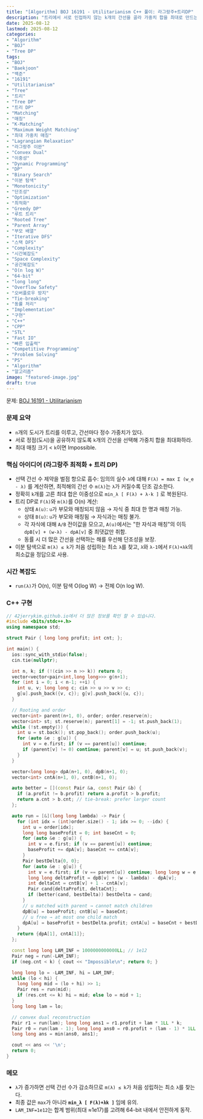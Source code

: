 ```yaml
---
title: "[Algorithm] BOJ 16191 - Utilitarianism C++ 풀이: 라그랑주+트리DP"
description: "트리에서 서로 인접하지 않는 k개의 간선을 골라 가중치 합을 최대로 만드는 문제. 라그랑주 최적화(λ)로 k-제약을 벌점으로 흡수하고, 노드별 상태 DP(A/B)로 F(λ)=max∑(w-λ)와 선택 간선 수를 O(n)에 계산, λ에 대한 단조성을 이용해 이분 탐색 후 F(λ)+λk의 최소값으로 정답을 복원한다."
date: 2025-08-12
lastmod: 2025-08-12
categories:
- "Algorithm"
- "BOJ"
- "Tree DP"
tags:
- "BOJ"
- "Baekjoon"
- "백준"
- "16191"
- "Utilitarianism"
- "Tree"
- "트리"
- "Tree DP"
- "트리 DP"
- "Matching"
- "매칭"
- "K-Matching"
- "Maximum Weight Matching"
- "최대 가중치 매칭"
- "Lagrangian Relaxation"
- "라그랑주 이완"
- "Convex Dual"
- "이중성"
- "Dynamic Programming"
- "DP"
- "Binary Search"
- "이분 탐색"
- "Monotonicity"
- "단조성"
- "Optimization"
- "최적화"
- "Greedy DP"
- "루트 트리"
- "Rooted Tree"
- "Parent Array"
- "부모 배열"
- "Iterative DFS"
- "스택 DFS"
- "Complexity"
- "시간복잡도"
- "Space Complexity"
- "공간복잡도"
- "O(n log W)"
- "64-bit"
- "long long"
- "Overflow Safety"
- "오버플로우 방지"
- "Tie-breaking"
- "동률 처리"
- "Implementation"
- "구현"
- "C++"
- "CPP"
- "STL"
- "Fast IO"
- "빠른 입출력"
- "Competitive Programming"
- "Problem Solving"
- "PS"
- "Algorithm"
- "알고리즘"
image: "featured-image.jpg"
draft: true
---
```


문제: [BOJ 16191 - Utilitarianism](https://www.acmicpc.net/problem/16191)

### 문제 요약
- `n`개의 도시가 트리를 이루고, 간선마다 정수 가중치가 있다.
- 서로 정점(도시)을 공유하지 않도록 `k`개의 간선을 선택해 가중치 합을 최대화하라.
- 최대 매칭 크기 < `k`이면 Impossible.

### 핵심 아이디어 (라그랑주 최적화 + 트리 DP)
- 선택 간선 수 제약을 벌점 항으로 흡수: 임의의 실수 `λ`에 대해 `F(λ) = max Σ (w_e - λ)` 를 계산하면, 최적해의 간선 수 `m(λ)`는 `λ`가 커질수록 단조 감소한다.
- 정확히 `k`개를 고른 최대 합은 이중성으로 `min_λ [ F(λ) + λ·k ]` 로 복원된다.
- 트리 DP로 `F(λ)`와 `m(λ)`를 O(n) 계산:
  - 상태 `A(u)`: `u`가 부모와 매칭되지 않음 → 자식 중 최대 한 명과 매칭 가능.
  - 상태 `B(u)`: `u`가 부모와 매칭됨 → 자식과는 매칭 불가.
  - 각 자식에 대해 `A/B` 전이값을 모으고, `A(u)`에서는 "한 자식과 매칭"의 이득 `dpB[v] + (w-λ) - dpA[v]` 중 최댓값만 취함.
  - 동률 시 더 많은 간선을 선택하는 해를 우선해 단조성을 보장.
- 이분 탐색으로 `m(λ) ≤ k`가 처음 성립하는 최소 `λ`를 찾고, `λ`와 `λ-1`에서 `F(λ)+λk`의 최소값을 정답으로 사용.

### 시간 복잡도
- `run(λ)`가 O(n), 이분 탐색 O(log W) → 전체 O(n log W).

### C++ 구현

```cpp
// 42jerrykim.github.io에서 더 많은 정보를 확인 할 수 있습니다.
#include <bits/stdc++.h>
using namespace std;

struct Pair { long long profit; int cnt; };

int main() {
  ios::sync_with_stdio(false);
  cin.tie(nullptr);

  int n, k; if (!(cin >> n >> k)) return 0;
  vector<vector<pair<int,long long>>> g(n+1);
  for (int i = 0; i < n-1; ++i) {
    int u, v; long long c; cin >> u >> v >> c;
    g[u].push_back({v, c}); g[v].push_back({u, c});
  }

  // Rooting and order
  vector<int> parent(n+1, 0), order; order.reserve(n);
  vector<int> st; st.reserve(n); parent[1] = -1; st.push_back(1);
  while (!st.empty()) {
    int u = st.back(); st.pop_back(); order.push_back(u);
    for (auto &e : g[u]) {
      int v = e.first; if (v == parent[u]) continue;
      if (parent[v] != 0) continue; parent[v] = u; st.push_back(v);
    }
  }

  vector<long long> dpA(n+1, 0), dpB(n+1, 0);
  vector<int> cntA(n+1, 0), cntB(n+1, 0);

  auto better = [](const Pair &a, const Pair &b) {
    if (a.profit != b.profit) return a.profit > b.profit;
    return a.cnt > b.cnt; // tie-break: prefer larger count
  };

  auto run = [&](long long lambda) -> Pair {
    for (int idx = (int)order.size() - 1; idx >= 0; --idx) {
      int u = order[idx];
      long long baseProfit = 0; int baseCnt = 0;
      for (auto &e : g[u]) {
        int v = e.first; if (v == parent[u]) continue;
        baseProfit += dpA[v]; baseCnt += cntA[v];
      }
      Pair bestDelta{0, 0};
      for (auto &e : g[u]) {
        int v = e.first; if (v == parent[u]) continue; long long w = e.second;
        long long deltaProfit = dpB[v] + (w - lambda) - dpA[v];
        int deltaCnt = cntB[v] + 1 - cntA[v];
        Pair cand{deltaProfit, deltaCnt};
        if (better(cand, bestDelta)) bestDelta = cand;
      }
      // u matched with parent → cannot match children
      dpB[u] = baseProfit; cntB[u] = baseCnt;
      // u free → at most one child match
      dpA[u] = baseProfit + bestDelta.profit; cntA[u] = baseCnt + bestDelta.cnt;
    }
    return {dpA[1], cntA[1]};
  };

  const long long LAM_INF = 1000000000000LL; // 1e12
  Pair neg = run(-LAM_INF);
  if (neg.cnt < k) { cout << "Impossible\n"; return 0; }

  long long lo = -LAM_INF, hi = LAM_INF;
  while (lo < hi) {
    long long mid = (lo + hi) >> 1;
    Pair res = run(mid);
    if (res.cnt <= k) hi = mid; else lo = mid + 1;
  }
  long long lam = lo;

  // convex dual reconstruction
  Pair r1 = run(lam); long long ans1 = r1.profit + lam * 1LL * k;
  Pair r0 = run(lam - 1); long long ans0 = r0.profit + (lam - 1) * 1LL * k;
  long long ans = min(ans0, ans1);

  cout << ans << '\n';
  return 0;
}
```

### 메모
- `λ`가 증가하면 선택 간선 수가 감소하므로 `m(λ) ≤ k`가 처음 성립하는 최소 `λ`를 찾는다.
- 최종 값은 `max`가 아니라 **`min_λ [ F(λ)+λk ]`** 임에 유의.
- `LAM_INF=1e12`는 합계 범위(최대 ≈1e17)를 고려해 64-bit 내에서 안전하게 동작.


